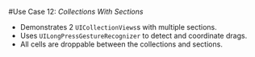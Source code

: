 #Use Case 12: _Collections With Sections_

- Demonstrates 2 `UICollectionViews`s with multiple sections. 
- Uses `UILongPressGestureRecognizer` to detect and coordinate drags.
- All cells are droppable between the collections and sections.